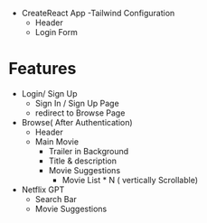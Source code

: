 - CreateReact App
    -Tailwind Configuration
    - Header 
    - Login Form


# Features
- Login/ Sign Up
    - Sign In / Sign Up Page
    - redirect to Browse Page
- Browse( After Authentication)
    - Header
    - Main Movie
        - Trailer in Background
        - Title & description
        - Movie Suggestions
            - Movie List * N ( vertically Scrollable)
- Netflix GPT
    - Search Bar
    - Movie Suggestions
     


    